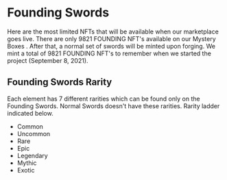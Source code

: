 # Founding Swords

Here are the most limited NFTs that will be available when our marketplace goes live. There are only 9821 FOUNDING NFT's available on our Mystery Boxes . After that, a normal set of swords will be minted upon forging. We mint a total of 9821 FOUNDING NFT's to remember when we started the project (September 8, 2021).

## Founding Swords Rarity

Each element has 7 different rarities which can be found only on the Founding Swords. Normal Swords doesn't have these rarities. Rarity ladder indicated below.

* Common
* Uncommon
* Rare
* Epic
* Legendary
* Mythic
* Exotic
